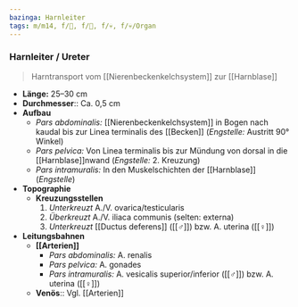 ```yaml
---
bazinga: Harnleiter
tags: m/m14, f/🍺, f/🍆, f/💀, f/💀/Organ
---
```

### Harnleiter / Ureter
> Harntransport vom [[Nierenbeckenkelchsystem]] zur [[Harnblase]]
- **Länge:** 25–30 cm
- **Durchmesser**:: Ca. 0,5 cm
- **Aufbau**
	- *Pars abdominalis:* [[Nierenbeckenkelchsystem]] in Bogen nach kaudal bis zur Linea terminalis des [[Becken]] (*Engstelle:* Austritt 90° Winkel)
	- *Pars pelvica:* Von Linea terminalis bis zur Mündung von dorsal in die [[Harnblase]]nwand (*Engstelle:* 2. Kreuzung)
	- *Pars intramuralis:* In den Muskelschichten der [[Harnblase]] (*Engstelle*)
- **Topographie**
	- **Kreuzungsstellen**
		1. *Unterkreuzt* A./V. ovarica/testicularis
		2. *Überkreuzt* A./V. iliaca communis (selten: externa)
		3. *Unterkreuzt* [[Ductus deferens]] ([[♂]]) bzw. A. uterina ([[♀]])
- **Leitungsbahnen**
	- **[[Arterien]]**
		- *Pars abdominalis:* A. renalis
		- *Pars pelvica:* A. gonades
		- *Pars intramuralis:* A. vesicalis superior/inferior ([[♂]]) bzw. A. uterina ([[♀]])
	- **Venös**:: Vgl. [[Arterien]]

